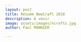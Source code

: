 ```yaml
---
layout: post
title: Résumé NewCraft 2018
description: A venir
image: assets/images/ncrafts.jpg
author: Paul MONNIER

---
```

